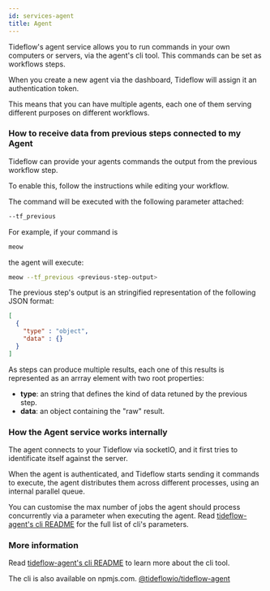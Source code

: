 ```yaml
---
id: services-agent
title: Agent
---
```


Tideflow's agent service allows you to run commands in your own computers or
servers, via the agent's cli tool. This commands can be set as workflows steps.

When you create a new agent via the dashboard, Tideflow will assign it an
authentication token.

This means that you can have multiple agents, each one of them serving different
purposes on different workflows.

### How to receive data from previous steps connected to my Agent

Tideflow can provide your agents commands the output from the previous workflow
step.

To enable this, follow the instructions while editing your workflow.

The command will be executed with the following parameter attached:

```bash
--tf_previous
```

For example, if your command is

```bash
meow
```

the agent will execute:

```bash
meow --tf_previous <previous-step-output>
```

The previous step's output is an stringified representation of the following JSON
format:

```json
[
  {
    "type" : "object",
    "data" : {}
  }
]
```

As steps can produce multiple results, each one of this results is represented
as an arrray element with two root properties:

- **type**: an string that defines the kind of data retuned by the previous step.
- **data**: an object containing the "raw" result.

### How the Agent service works internally

The agent connects to your Tideflow via socketIO, and it first tries to 
identificate itself against the server.

When the agent is authenticated, and Tideflow starts sending it commands
to execute, the agent distributes them across different processes, using
an internal parallel queue.

You can customise the max number of jobs the agent should process concurrently
via a parameter when executing the agent. Read [tideflow-agent's cli README](https://github.com/tideflow-io/tideflow-agent) for the full list of cli's parameters.

### More information

Read [tideflow-agent's cli README](https://raw.githubusercontent.com/tideflow-io/tideflow-agent/master/README.md)
to learn more about the cli tool.

The cli is also available on npmjs.com. [@tideflowio/tideflow-agent](https://www.npmjs.com/package/@tideflowio/tideflow-agent)
